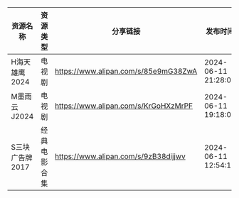 | 资源名称       | 资源类型   | 分享链接                                 | 发布时间                |
| ---------- | ------ | ------------------------------------ | ------------------- |
| H海天雄鹰2024  | 电视剧    | https://www.alipan.com/s/85e9mG38ZwA | 2024-06-11 21:28:08 |
| M墨雨云J2024  | 电视剧    | https://www.alipan.com/s/KrGoHXzMrPF | 2024-06-11 19:18:09 |
| S三块广告牌2017 | 经典电影合集 | https://www.alipan.com/s/9zB38dijjwv | 2024-06-11 12:54:16 |
